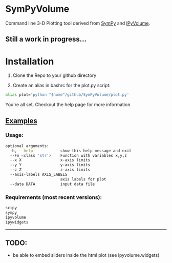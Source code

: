 # SymPyVolume
Command line 3-D Plotting tool derived from [SymPy](https://www.sympy.org/en/index.html) and [IPyVolume](https://ipyvolume.readthedocs.io/en/latest/).

## Still a work in progress...


# Installation

1. Clone the Repo to your github directory 

2. Create an alias in bashrc for the plot.py script:

```bash
alias plot='python "$home"/github/SymPyVolume/plot.py'
```

You're all set. Checkout the help page for more information


## [Examples](https://nbviewer.jupyter.org/github/robraddi/SymPyVolume/blob/master/examples.ipynb)


### Usage:

```bash
optional arguments:
  -h, --help            show this help message and exit
  --Fn <class 'str'>    Function with variables x,y,z
  --x X                 x-axis limits
  --y Y                 y-axis limits
  --z Z                 z-axis limits
  --axis-labels AXIS_LABELS
                        axis labels for plot
  --data DATA           input data file
```

### Requirements (most recent versions):
```bash
scipy
sympy
ipyvolume
ipywidgets
```

------------------


## TODO:

- be able to embed sliders inside the html plot (see ipyvolume.widgets)


